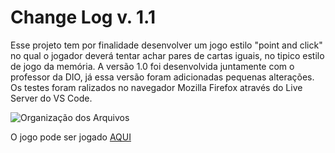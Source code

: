 # Change Log v. 1.1

Esse projeto tem por finalidade desenvolver um jogo estilo "point and click" no qual o jogador deverá tentar achar pares de cartas iguais, no tipico estilo de jogo da memória. A versão 1.0 foi desenvolvida juntamente com o professor da DIO, já essa versão foram adicionadas pequenas alterações. Os testes foram ralizados no navegador Mozilla Firefox através do Live Server do VS Code.

![Organização dos Arquivos](https://github.com/Igor-Wolf/Jogo-da-Memoria/blob/main/src/images/demo.png?raw=true)


O jogo pode ser jogado [AQUI](https://igor-wolf.github.io/Jogo-da-Memoria/)

